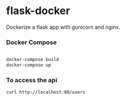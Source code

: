 
# flask-docker

Dockerize a flask app with gunicorn and nginx.

  

### Docker Compose

```sh

docker-compose build
docker-compose up
```

### To access the api
```sh
curl http://localhost:80/users

```
